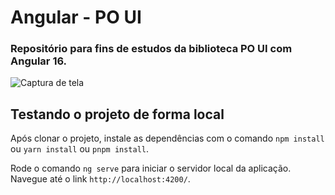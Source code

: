 # Angular - PO UI
### Repositório para fins de estudos da biblioteca PO UI com Angular 16.

<div>
  <img src="https://i.ibb.co/mNrR5tn/Captura-de-tela-de-2024-01-24-13-25-20.png" alt="Captura de tela" />
</div>


## Testando o projeto de forma local

Após clonar o projeto, instale as dependências com o comando `npm install` ou `yarn install` ou `pnpm install`.

Rode o comando `ng serve` para iniciar o servidor local da aplicação. Navegue até o link `http://localhost:4200/`. 
